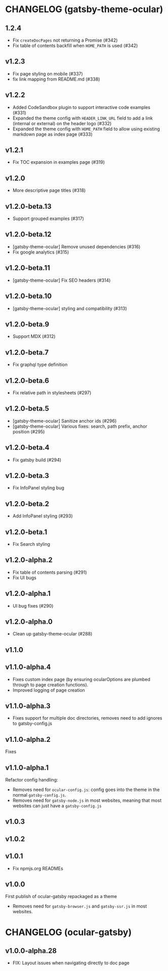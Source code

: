 # CHANGELOG (gatsby-theme-ocular)

## 1.2.4
- Fix `createDocPages` not returning a Promise (#342)
- Fix table of contents backfill when `HOME_PATH` is used (#342)

## v1.2.3
- Fix page styling on mobile (#337)
- fix link mapping from README.md (#338)

## v1.2.2 
- Added CodeSandbox plugin to support interactive code examples (#331)
- Expanded the theme config with `HEADER_LINK_URL` field to add a link (internal or external) on the header logo (#332)
- Expanded the theme config with `HOME_PATH` field to allow using existing markdown page as index page (#333)

## v1.2.1
- Fix TOC expansion in examples page (#319)

## v1.2.0
- More descriptive page titles (#318)

## v1.2.0-beta.13
- Support grouped examples (#317)

## v1.2.0-beta.12
- [gatsby-theme-ocular] Remove unused dependencies (#316)
- Fix google analytics (#315)

## v1.2.0-beta.11
- [gatsby-theme-ocular] Fix SEO headers (#314)

## v1.2.0-beta.10
- [gatsby-theme-ocular] styling and compatibility (#313)

## v1.2.0-beta.9
- Support MDX (#312)

## v1.2.0-beta.7
- Fix graphql type definition

## v1.2.0-beta.6
- Fix relative path in stylesheets (#297)

## v1.2.0-beta.5
- [gatsby-theme-ocular] Sanitize anchor ids (#296)
- [gatsby-theme-ocular] Various fixes: search, path prefix, anchor position (#295)

## v1.2.0-beta.4
- Fix gatsby build (#294)

## v1.2.0-beta.3
- Fix InfoPanel styling bug

## v1.2.0-beta.2
- Add InfoPanel styling (#293)

## v1.2.0-beta.1
- Fix Search styling

## v1.2.0-alpha.2
- Fix table of contents parsing (#291)
- Fix UI bugs

## v1.2.0-alpha.1
- UI bug fixes (#290)

## v1.2.0-alpha.0
- Clean up gatsby-theme-ocular (#288)

## v1.1.0

## v1.1.0-alpha.4
- Fixes custom index page (by ensuring ocularOptions are plumbed through to page creation functions).
- Improved logging of page creation

## v1.1.0-alpha.3
- Fixes support for multiple doc directories, removes need to add ignores to gatsby-config.js

## v1.1.0-alpha.2
Fixes

## v1.1.0-alpha.1
Refactor config handling:
- Removes need for `ocular-config.js`: config goes into the theme in the normal `gatsby-config.js`.
- Removes need for `gatsby-node.js` in most websites, meaning that most websites can just have a `gatsby-config.js`

## v1.0.3

## v1.0.2

## v1.0.1
- Fix npmjs.org READMEs

## v1.0.0
First publish of ocular-gatsby repackaged as a theme
- Removes need for `gatsby-browser.js` and `gatsby-ssr.js` in most websites.

# CHANGELOG (ocular-gatsby)

## v1.0.0-alpha.28

- FIX: Layout issues when navigating directly to doc page
